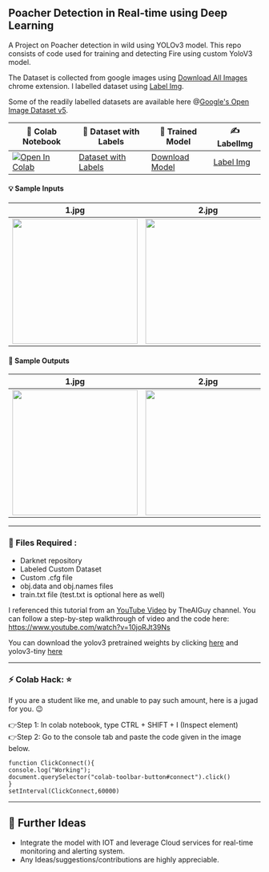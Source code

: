 ## Poacher Detection in Real-time using Deep Learning
A Project on Poacher detection in wild using YOLOv3 model. This repo consists of code used for training and detecting Fire using custom YoloV3 model.<br>

The Dataset is collected from google images using [Download All Images](https://chrome.google.com/webstore/detail/download-all-images/ifipmflagepipjokmbdecpmjbibjnakm) chrome extension. I labelled dataset using [Label Img](https://github.com/tzutalin/labelImg).<br>

Some of the readily labelled datasets are available here @[Google's Open Image Dataset v5](https://storage.googleapis.com/openimages/web/index.html).

|  🧾 Colab Notebook  |   📂 Dataset with Labels   | 🔑 Trained Model |  ✍ LabelImg |
|------------|-------------|-----------|-----------|
| [![Open In Colab](https://colab.research.google.com/assets/colab-badge.svg)](https://drive.google.com/file/d/1O1tlwjbt4dUWBct2Jv0vHXPNe_fcMCa_/view?usp=sharing) | [Dataset with Labels](https://drive.google.com/file/d/1O1tlwjbt4dUWBct2Jv0vHXPNe_fcMCa_/view?usp=sharing) | [Download Model](https://drive.google.com/file/d/1-0mACyQvwGSpaxXS57Z1L6wdHutpuFRE/view?usp=sharing) | [Label Img ](https://github.com/tzutalin/labelImg)  |

#### 💡 Sample Inputs 

|  1.jpg | 2.jpg  | pic1.jpg | pic2.jpg |
|------------|-------------|-----------|---------|
| <img src="https://github.com/snehitvaddi/Poacher-Detection/blob/master/test_images/1.jpg"  width="250" height="250"> | <img src="https://github.com/snehitvaddi/Poacher-Detection/blob/master/test_images/2.jpg"  width="250" height="250">|<img src="https://github.com/snehitvaddi/Poacher-Detection/blob/master/test_images/pic1.jpg"  width="250" height="250">|<img src="https://github.com/snehitvaddi/Poacher-Detection/blob/master/test_images/pic2.jpg"  width="250" height="250">|

#### 🧠 Sample Outputs
|  1.jpg | 2.jpg  | pic1.jpg | pic2.jpg |
|------------|-------------|-----------|---------|
| <img src="https://github.com/snehitvaddi/Poacher-Detection/blob/master/outputs/4.png"  width="250" height="250"> | <img src="https://github.com/snehitvaddi/Poacher-Detection/blob/master/outputs/5.png"  width="250" height="250">|<img src="https://github.com/snehitvaddi/Poacher-Detection/blob/master/outputs/6.png"  width="250" height="250">|<img src="https://github.com/snehitvaddi/Poacher-Detection/blob/master/outputs/pic2.png"  width="250" height="250">|

****************************************************************************************************************************************
### 📂 Files Required :
* Darknet repository
* Labeled Custom Dataset
* Custom .cfg file
* obj.data and obj.names files
* train.txt file (test.txt is optional here as well)

I referenced this tutorial from an [YouTube Video](https://www.youtube.com/channel/UCrydcKaojc44XnuXrfhlV8Q) by TheAIGuy channel.
You can follow a step-by-step walkthrough of video and the code here: https://www.youtube.com/watch?v=10joRJt39Ns

You can download the yolov3 pretrained weights by clicking [here](https://pjreddie.com/media/files/yolov3.weights) and yolov3-tiny [here](https://pjreddie.com/media/files/yolov3-tiny.weights)
****************************************************************************************************************************************

### ⚡ Colab Hack: ⭐
If you are a student like me, and unable to pay such amount, here is a jugad for you. 😉<br>

👉Step 1: In colab notebook, type CTRL + SHIFT + I (Inspect element)<br>
👉Step 2: Go to the console tab and paste the code given in the image below.<br>

`function ClickConnect(){`<br>
`console.log("Working"); `<br>
`document.querySelector("colab-toolbar-button#connect").click() `<br>
`}`<br>
`setInterval(ClickConnect,60000)`<br>
****************************************************************************************************************************************
## 🧠 Further Ideas
* Integrate the model with IOT and leverage Cloud services for real-time monitoring and alerting system.
* Any Ideas/suggestions/contributions are highly appreciable.
